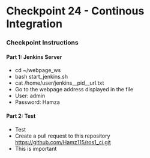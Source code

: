 # Checkpoint 24 - Continous Integration
### Checkpoint Instructions
#### Part 1: Jenkins Server
* cd ~/webpage_ws
* bash start_jenkins.sh
* cat /home/user/jenkins__pid__url.txt
* Go to the webpage address displayed in the file
* User: admin
* Password: Hamza

#### Part 2: Test
* Test
* Create a pull request to this repository https://github.com/Hamz115/ros1_ci.git
* This is important
